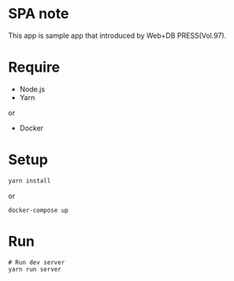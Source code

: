 # SPA note
This app is sample app that introduced by Web+DB PRESS(Vol.97).

# Require
- Node.js
- Yarn

or

- Docker

# Setup
```sh
yarn install
```

or

```
docker-compose up
```

# Run
```
# Run dev server
yarn run server
```